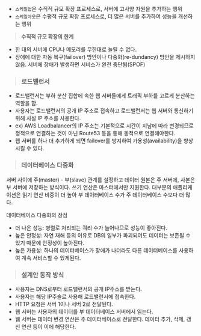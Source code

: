 - `스케일업`은 수직적 규모 확장 프로세스로, 서버에 고사양 자원을 추가하는 행위
- `스케일아웃`은 수평적 규모 확장 프로세스로, 더 많은 서버를 추가하여 성능을 개선하는 행위

> **수직적 규모 확장의 한계**

- 한 대의 서버에 CPU나 메모리를 무한대로 늘릴 수 없다.
- 장애에 대한 자동 복구(failover) 방안이나 다중화(re-dundancy) 방안을 제시하지 않음. 서버에 장애가 발생하면
  서비스가 완전 중단됨(SPOF)

> ### 로드밸런서

- 로드밸런서는 부하 분산 집합에 속한 웹 서버들에게 트래픽 부하를 고르게 분산하는 역할을 함.
- 사용자는 로드밸런서의 공개 IP 주소로 접속하고 로드밸런서는 웹 서버와 통신하기 위해 사설 IP 주소를 사용한다.
- ex) AWS Loadbalancer의 IP 주소는 기본적으로 시간이 지남에 따라 변경되므로 정적으로 연결하는 것이 아닌
  Route53 등을 통해 동적으로 연결해야한다.
- 웹 서버를 하나 더 추가하게 되면 failover를 방지하여 가용성(availability)을 향상시킬 수 있다.

> ### 데이터베이스 다중화

서버 사이에 주(master) - 부(slave) 관계를 설정하고 데이터 원본은 주 서버에, 사본은 부 서버에 저장하는 방식이다.
쓰기 연산은 마스터에서만 지원한다. 대부분의 애플리케이션은 읽기 연산 비중이 더 높아 부 데이터베이스 수가 주 데이터베이스 수보다 더 많다.

데이터베이스 다중화의 장점

- 더 나은 성능: 병렬로 처리되는 쿼리 수가 늘어나므로 성능이 좋아진다.
- 높은 안정성: 자연 재해 등의 이유로 DB의 일부가 파괴되어도 데이터는 보존될 수 있기 때문에 안정성이 높아진다.
- 높은 가용성: 하나의 데이터베이스가 장애가 나더라도 다른 데이터베이스를 사용하여 계속 서비스할 수 있게된다.

> ### 설계안 동작 방식

- 사용자는 DNS로부터 로드밸런서의 공개 IP주소를 받는다.
- 사용자는 해당 IP주솔르 사용해 로드밸런서에 접속한다.
- HTTP 요청은 서버 1이나 서버 2로 전달된다.
- 웹 서버는 사용자의 데이터를 부 데이터베이스 서버에서 읽는다.
- 웹 서버는 데이터 변경 연산은 주 데이터베이스로 전달한다. 데이터 추가, 삭제, 갱신 연산 등이 이에 해당한다.
